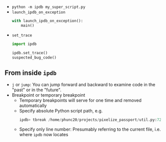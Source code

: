 
- `python -m ipdb my_super_script.py`
- `launch_ipdb_on_exception`
  ```python
  with launch_ipdb_on_exception():
      main()
  ```
- `set_trace`
  ```python
  import ipdb

  ipdb.set_trace()
  suspected_bug_code()
  ```


## From inside `ipdb`
- `j` or `jump`: You can jump forward and backward to examine code in the "past" or in the "future".
- Breakpoint or temporary breakpoint
    - Temporary breakpoints will serve for one time and removed automatically
    - Specify absolute Python script path, e.g.
      ```python
      ipdb> tbreak /home/phunc20/projects/pixelize_passport/util.py:726
      ```
    - Specify only line number: Presumably referring to the current file, i.e. where `ipdb` now locates




